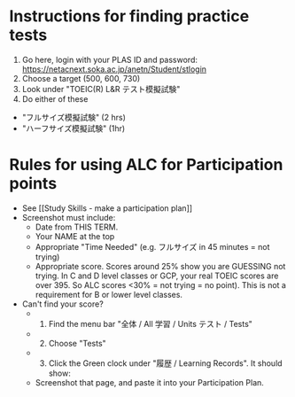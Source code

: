 # Instructions for finding practice tests
1) Go here, login with your PLAS ID and password: https://netacnext.soka.ac.jp/anetn/Student/stlogin
3) Choose a target (500, 600, 730)
4) Look under "TOEIC(R) L&R テスト模擬試験"
5) Do either of these 
* "フルサイズ模擬試験" (2 hrs) 
* "ハーフサイズ模擬試験" (1hr)

 

# Rules for using ALC for Participation points
* See [[Study Skills - make a participation plan]]
* Screenshot must include:
    * Date from THIS TERM. 
    * Your NAME at the top
    * Appropriate "Time Needed" (e.g. フルサイズ in 45 minutes = not trying)
    * Appropriate score. Scores around 25% show you are GUESSING not trying. In C and D level classes or GCP, your real TOEIC scores are over 395. So ALC scores <30% = not trying = no point). This is not a requirement for B or lower level classes. 
* Can't find your score? 
    * 1) Find the menu bar "全体 / All 学習 / Units テスト / Tests"
    * 2) Choose "Tests"
    * 3) Click the Green clock under "履歴 / Learning Records". It should show:
    * Screenshot that page, and paste it into your Participation Plan. 




